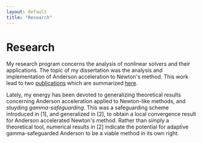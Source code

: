 ```yaml
---
layout: default
title: "Research"
---
```


# Research

My research program concerns the analysis of nonlinear solvers and their applications. The topic of my dissertation was the analysis and implementation of Anderson acceleration to Newton's method. This work lead to two [publications](publications) which are summarized [here](https://mathinstitutes.org/highlights/improving-newtons-method-near-singular-points-with-anderson-acceleration). 

Lately, my energy has been devoted to generalizing theoretical results concerning Anderson acceleration applied to Newton-like methods, and stuyding *gamma-safeguarding*. This was a safeguarding scheme introduced in [1], and generalized in [2], to obtain a local convergence result for Anderson accelerated Newton's method. Rather than simply a theoretical tool, 
numerical results in [2] indicate the potential for adaptive gamma-safeguarded Anderson to be a viable method in its own right. 







